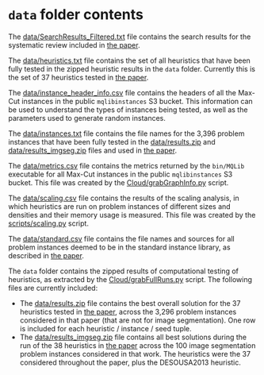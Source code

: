 # `data` folder contents

The [data/SearchResults_Filtered.txt](SearchResults_Filtered.txt) file contains the search results for the systematic review included in [the paper](../paper/SECM_final.pdf).

The [data/heuristics.txt](heuristics.txt) file contains the set of all heuristics that have been fully tested in the zipped heuristic results in the `data` folder. Currently this is the set of 37 heuristics tested in [the paper](../paper/SECM_final.pdf).

The [data/instance_header_info.csv](instance_header_info.csv) file contains the headers of all the Max-Cut instances in the public `mqlibinstances` S3 bucket. This information can be used to understand the types of instances being tested, as well as the parameters used to generate random instances.

The [data/instances.txt](instances.txt) file contains the file names for the 3,396 problem instances that have been fully tested in the [data/results.zip](results.zip) and [data/results_imgseg.zip](results_imgseg.zip) files and used in [the paper](../paper/SECM_final.pdf).

The [data/metrics.csv](metrics.csv) file contains the metrics returned by the `bin/MQLib` executable for all Max-Cut instances in the public `mqlibinstances` S3 bucket. This file was created by the [Cloud/grabGraphInfo.py](../Cloud/grabGraphInfo.py) script.

The [data/scaling.csv](scaling.csv) file contains the results of the scaling analysis, in which heuristics are run on problem instances of different sizes and densities and their memory usage is measured. This file was created by the [scripts/scaling.py](scripts/scaling.py) script.

The [data/standard.csv](standard.csv) file contains the file names and sources for all problem instances deemed to be in the standard instance library, as described in [the paper](../paper/SECM_final.pdf).

The `data` folder contains the zipped results of computational testing of heuristics, as extracted by the [Cloud/grabFullRuns.py](../Cloud/grabFullRuns.py) script. The following files are currently included:

* The [data/results.zip](results.zip) file contains the best overall solution for the 37 heuristics tested in [the paper](../paper/SECM_final.pdf), across the 3,296 problem instances considered in that paper (that are not for image segmentation). One row is included for each heuristic / instance / seed tuple.
* The [data/results_imgseg.zip](results_imgseg.zip) file contains all best solutions during the run of the 38 heuristics in [the paper](../paper/SECM_final.pdf) across the 100 image segmentation problem instances considered in that work. The heuristics were the 37 considered throughout the paper, plus the DESOUSA2013 heuristic.
